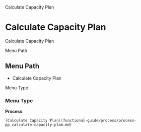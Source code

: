 
Calculate Capacity Plan
# Calculate Capacity Plan


Calculate Capacity Plan

Menu Path
## Menu Path



- Calculate Capacity Plan

Menu Type
### Menu Type

**Process**


```
[Calculate Capacity Plan](functional-guide/process/process-pp_calculate-capacity-plan.md)
```
